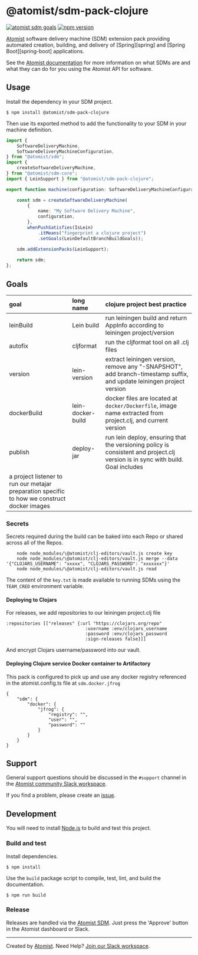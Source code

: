 # @atomist/sdm-pack-clojure

[![atomist sdm goals](http://badge.atomist.com/T29E48P34/atomist/sdm-pack-clojure/22172de5-0199-4283-a555-5f3b23ecfc5d)](https://app.atomist.com/workspace/T29E48P34)
[![npm version](https://img.shields.io/npm/v/@atomist/sdm-pack-clojure/next.svg)](https://www.npmjs.com/package/@atomist/sdm-pack-clojure/v/next)

[Atomist][atomist] software delivery machine (SDM) extension pack
providing automated creation, building, and delivery of
[Spring][spring] and [Spring Boot][spring-boot] applications.

See the [Atomist documentation][atomist-doc] for more information on
what SDMs are and what they can do for you using the Atomist API for
software.

[atomist-doc]: https://docs.atomist.com/ (Atomist Documentation)

## Usage

Install the dependency in your SDM project.

```
$ npm install @atomist/sdm-pack-clojure
```

Then use its exported method to add the functionality to your SDM in
your machine definition.

```typescript
import {
    SoftwareDeliveryMachine,
    SoftwareDeliveryMachineConfiguration,
} from "@atomist/sdm";
import {
    createSoftwareDeliveryMachine,
} from "@atomist/sdm-core";
import { LeinSupport } from "@atomist/sdm-pack-clojure";

export function machine(configuration: SoftwareDeliveryMachineConfiguration): SoftwareDeliveryMachine {

    const sdm = createSoftwareDeliveryMachine(
        {
            name: "My Software Delivery Machine",
            configuration,
        },
        whenPushSatisfies(IsLein)
            .itMeans("fingerprint a clojure project")
            .setGoals(LeinDefaultBranchBuildGoals));

    sdm.addExtensionPacks(LeinSupport);
            
    return sdm;
};
```

## Goals

| goal      | long name  | clojure project best practice |
| :---      | :------    | :------------                 |
| leinBuild | Lein build | run leiningen build and return AppInfo according to leiningen project/version |
| autofix | cljformat | run the cljformat tool on all .clj files |
| version | lein-version | extract leiningen version, remove any "-SNAPSHOT", add branch-timestamp suffix, and update leiningen project version |
| dockerBuild | lein-docker-build | docker files are located at `docker/Dockerfile`, image name extracted from project.clj, and current version |
| publish | deploy-jar | run lein deploy, ensuring that the versioning policy is consistent and project.clj version is in sync with build.  Goal includes
                         a project listener to run our metajar preparation specific to how we construct docker images |

### Secrets

Secrets required during the build can be baked into each Repo or shared across all of the Repos.

```
    node node_modules/\@atomist/clj-editors/vault.js create key
    node node_modules/\@atomist/clj-editors/vault.js merge --data '{"CLOJARS_USERNAME": "xxxxx", "CLOJARS_PASSWORD": "xxxxxxx"}'
    node node_modules/\@atomist/clj-editors/vault.js read
```

The content of the `key.txt` is made available to running SDMs using the `TEAM_CRED` environment variable.

#### Deploying to Clojars

For releases, we add repositories to our leiningen project.clj file

```
:repositories [["releases" {:url "https://clojars.org/repo"
                              :username :env/clojars_username
                              :password :env/clojars_password
                              :sign-releases false}]]

```

And encrypt Clojars username/password into our vault.

#### Deploying Clojure service Docker container to Artifactory

This pack is configured to pick up and use any docker registry referenced in the atomist.config.ts file at `sdm.docker.jfrog`

```
{
    "sdm": {
        "docker": {
            "jfrog": {
                "registry": "",
                "user": "",
                "password": ""
            }
        }
    }
}
```

## Support

General support questions should be discussed in the `#support`
channel in the [Atomist community Slack workspace][slack].

If you find a problem, please create an [issue][].

[issue]: https://github.com/atomist/sdm-pack-clojure/issues

## Development

You will need to install [Node.js][node] to build and test this project.

[node]: https://nodejs.org/ (Node.js)

### Build and test

Install dependencies.

```
$ npm install
```

Use the `build` package script to compile, test, lint, and build the
documentation.

```
$ npm run build
```

### Release

Releases are handled via the [Atomist SDM][atomist-sdm].  Just press
the 'Approve' button in the Atomist dashboard or Slack.

[atomist-sdm]: https://github.com/atomist/atomist-sdm (Atomist Software Delivery Machine)

---

Created by [Atomist][atomist].
Need Help?  [Join our Slack workspace][slack].

[atomist]: https://atomist.com/ (Atomist - How Teams Deliver Software)
[slack]: https://join.atomist.com/ (Atomist Community Slack)
